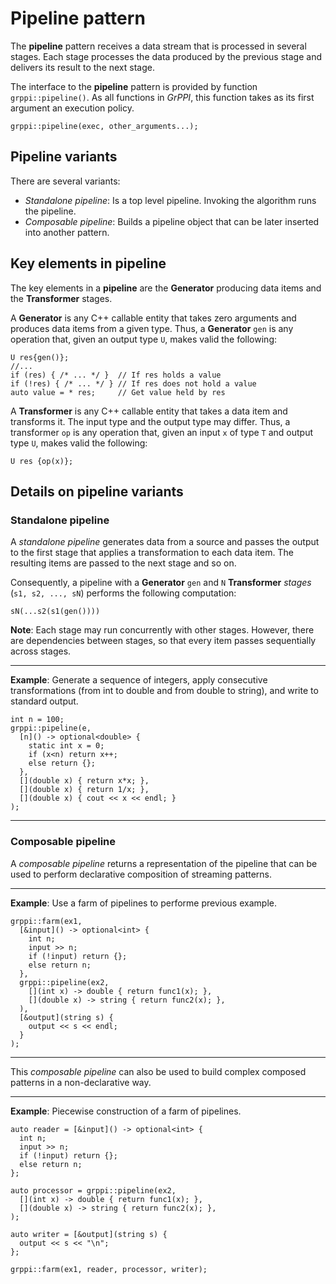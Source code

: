 # Pipeline pattern

The **pipeline** pattern receives a data stream that is processed in several
stages. Each stage processes the data produced by the previous stage and delivers
its result to the next stage.

The interface to the **pipeline** pattern is provided by function
`grppi::pipeline()`. As all functions in *GrPPI*, this function takes as its
first argument an execution policy.

~~~{.cpp}
grppi::pipeline(exec, other_arguments...);
~~~

## Pipeline variants

There are several variants:

* *Standalone pipeline*: Is a top level pipeline. Invoking the algorithm runs the
pipeline.
* *Composable pipeline*: Builds a pipeline object that can be later inserted
into another pattern.

## Key elements in pipeline

The key elements in a **pipeline** are the **Generator** producing data items
and the **Transformer** stages.

A **Generator** is any C++ callable entity that takes zero arguments and
produces data items from a given type. Thus, a **Generator** `gen` is any
operation that, given an output type `U`, makes valid the following:

~~~{.cpp}
U res{gen()};
//...
if (res) { /* ... */ }  // If res holds a value
if (!res) { /* ... */ } // If res does not hold a value
auto value = * res;     // Get value held by res
~~~

A **Transformer** is any C++ callable entity that takes a data item and
transforms it. The input type and the output type may differ. Thus, a 
transformer `op` is any operation that, given an input `x` of type `T` and output type
`U`, makes valid the following:

~~~{.cpp}
U res {op(x)};
~~~

## Details on pipeline variants


### Standalone pipeline

A *standalone pipeline* generates data from a source and passes the output to
the first stage that applies a transformation to each data item. The resulting
items are passed to the next stage and so on.

Consequently, a pipeline with a **Generator** `gen` and `N` **Transformer**
*stages* (`s1, s2, ..., sN`) performs the following computation:

~~~
sN(...s2(s1(gen())))
~~~

**Note**: Each stage may run concurrently with other stages. However, there are
dependencies between stages, so that every item passes sequentially across
stages.

---
**Example**: Generate a sequence of integers, apply consecutive transformations (from int to double
and from double to string), and write to standard output.
~~~{.cpp}
int n = 100;
grppi::pipeline(e, 
  [n]() -> optional<double> { 
    static int x = 0;
    if (x<n) return x++;
    else return {}; 
  },
  [](double x) { return x*x; },
  [](double x) { return 1/x; },
  [](double x) { cout << x << endl; }
);
~~~
---

### Composable pipeline

A *composable pipeline* returns a representation of the pipeline that can be
used to perform declarative composition of streaming patterns.

---
**Example**: Use a farm of pipelines to performe previous example.
~~~{.cpp}
grppi::farm(ex1,
  [&input]() -> optional<int> {
    int n;
    input >> n;
    if (!input) return {};
    else return n;
  },
  grppi::pipeline(ex2,
    [](int x) -> double { return func1(x); },
    [](double x) -> string { return func2(x); },
  ),
  [&output](string s) {
    output << s << endl;
  }
);  
~~~
---

This *composable pipeline* can also be used to build complex composed patterns
in a non-declarative way.

---
**Example**: Piecewise construction of a farm of pipelines.
~~~{.cpp}
auto reader = [&input]() -> optional<int> {
  int n;
  input >> n;
  if (!input) return {};
  else return n;
};

auto processor = grppi::pipeline(ex2,
  [](int x) -> double { return func1(x); },
  [](double x) -> string { return func2(x); },
);

auto writer = [&output](string s) {
  output << s << "\n";
};

grppi::farm(ex1, reader, processor, writer);
~~~
